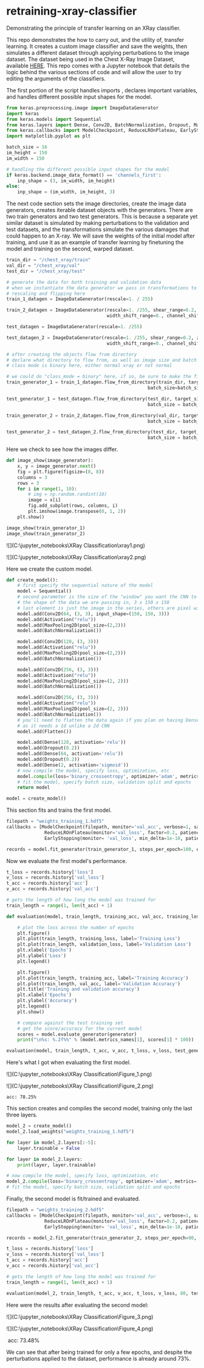 # retraining-xray-classifier
Demonstrating the principle of transfer learning on an XRay classifier.

This repo demonstrates the how to carry out, and the utility of, transfer learning. It creates a custom image classifier and save the weights, then simulates a different dataset through applying perturbations to the image dataset. The dataset being used in the Chest X-Ray Image Dataset, available [HERE](https://www.kaggle.com/paultimothymooney/chest-xray-pneumonia). This repo comes with a Jupyter notebook that details the logic behind the various sections of code and will allow the user to try editing the arguments of the classifiers.

The first portion of the script handles imports , declares important variables, and handles different possible input shapes for the model.

```Python
from keras.preprocessing.image import ImageDataGenerator
import keras
from keras.models import Sequential
from keras.layers import Dense, Conv2D, BatchNormalization, Dropout, MaxPooling2D, Flatten, Activation
from keras.callbacks import ModelCheckpoint, ReduceLROnPlateau, EarlyStopping
import matplotlib.pyplot as plt

batch_size = 16
im_height = 150
im_width = 150

# handling the different possible input shapes for the model
if keras.backend.image_data_format() == 'channels_first':
    inp_shape = (3, im_width, im_height)
else:
    inp_shape = (im_width, im_height, 3)
```

The next code section sets the image directories, create the image data generators, creates iterable dataset objects with the generators. There are two train generators and two test generators. This is because a separate yet similar dataset is simulated by making perturbations to the validation and test datasets, and the transformations simulate the various damages that could happen to an X-ray. We will save the weights of the initial model after training, and use it as an example of transfer learning by finetuning the model and training on the second, warped dataset.

```Python
train_dir = "/chest_xray/train"
val_dir = "/chest_xray/val"
test_dir = "/chest_xray/test"

# generate the data for both training and validation data
# when we instantiate the data generator we pass in transformations to use
# rescaling and flipping here
train_1_datagen = ImageDataGenerator(rescale=1. / 255)

train_2_datagen = ImageDataGenerator(rescale=1. /255, shear_range=0.2, zoom_range=0.2, horizontal_flip=True, rotation_range=30,
                                     width_shift_range=0., channel_shift_range=0.9, brightness_range=[0.5, 1.5])

test_datagen = ImageDataGenerator(rescale=1. /255)

test_datagen_2 = ImageDataGenerator(rescale=1. /255, shear_range=0.2, zoom_range=0.2, horizontal_flip=True, rotation_range=30,
                                     width_shift_range=0., channel_shift_range=0.9, brightness_range=[0.5, 1.5])

# after creating the objects flow from directory
# declare what directory to flow from, as well as image size and batch size
# class mode is binary here, either normal xray or not normal

# we could do "class_mode = binary" here, if so, be sure to make the final output 1 and not 2
train_generator_1 = train_1_datagen.flow_from_directory(train_dir, target_size=(im_width, im_height),
                                                    batch_size=batch_size)

test_generator_1 = test_datagen.flow_from_directory(test_dir, target_size=(im_width, im_height),
                                                    batch_size = batch_size)

train_generator_2 = train_2_datagen.flow_from_directory(val_dir, target_size=(im_width, im_height),
                                                    batch_size = batch_size)

test_generator_2 = test_datagen_2.flow_from_directory(test_dir, target_size=(im_width, im_height),
                                                    batch_size = batch_size)

```

Here we check to see how the images differ.

```Python
def image_show(image_generator):
    x, y = image_generator.next()
    fig = plt.figure(figsize=(8, 8))
    columns = 3
    rows = 3
    for i in range(1, 10):
        # img = np.random.randint(10)
        image = x[i]
        fig.add_subplot(rows, columns, i)
        plt.imshow(image.transpose(0, 1, 2))
    plt.show()

image_show(train_generator_1)
image_show(train_generator_2)
```

![](C:\jupyter_notebooks\XRay Classification\xray1.png)

![](C:\jupyter_notebooks\XRay Classification\xray2.png)

Here we create the custom model.

```Python
def create_model():
    # first specify the sequential nature of the model
    model = Sequential()
    # second parameter is the size of the "window" you want the CNN to use
    # the shape of the data we are passing in, 3 x 150 x 150
    # last element is just the image in the series, others are pixel widths
    model.add(Conv2D(64, (3, 3), input_shape=(150, 150, 3)))
    model.add(Activation("relu"))
    model.add(MaxPooling2D(pool_size=(2,2)))
    model.add(BatchNormalization())

    model.add(Conv2D(128, (3, 3)))
    model.add(Activation("relu"))
    model.add(MaxPooling2D(pool_size=(2,2)))
    model.add(BatchNormalization())

    model.add(Conv2D(256, (3, 3)))
    model.add(Activation("relu"))
    model.add(MaxPooling2D(pool_size=(2, 2)))
    model.add(BatchNormalization())

    model.add(Conv2D(256, (3, 3)))
    model.add(Activation("relu"))
    model.add(MaxPooling2D(pool_size=(2, 2)))
    model.add(BatchNormalization())
    # you'll need to flatten the data again if you plan on having Dense layers in the model,
    # as it needs a 1d unlike a 2d CNN
    model.add(Flatten())

    model.add(Dense(128, activation='relu'))
    model.add(Dropout(0.2))
    model.add(Dense(64, activation='relu'))
    model.add(Dropout(0.2))
    model.add(Dense(2, activation='sigmoid'))
    # now compile the model, specify loss, optimization, etc
    model.compile(loss='binary_crossentropy', optimizer='adam', metrics=['accuracy'])
    # fit the model, specify batch size, validation split and epochs
    return model

model = create_model()
```

This section fits and trains the first model.

```Python
filepath = "weights_training_1.hdf5"
callbacks = [ModelCheckpoint(filepath, monitor='val_acc', verbose=1, save_best_only=True, mode='max'),
              ReduceLROnPlateau(monitor='val_loss', factor=0.2, patience=3, verbose=1, mode='min', min_lr=0.00001),
              EarlyStopping(monitor= 'val_loss', min_delta=1e-10, patience=15, verbose=1, restore_best_weights=True)]

records = model.fit_generator(train_generator_1, steps_per_epoch=100, epochs=25, validation_data=test_generator_1, validation_steps=7, verbose=1, callbacks=callbacks)
```

Now we evaluate the first model's performance.

```Python
t_loss = records.history['loss']
v_loss = records.history['val_loss']
t_acc = records.history['acc']
v_acc = records.history['val_acc']

# gets the length of how long the model was trained for
train_length = range(1, len(t_acc) + 1)

def evaluation(model, train_length, training_acc, val_acc, training_loss, validation_loss, generator):

    # plot the loss across the number of epochs
    plt.figure()
    plt.plot(train_length, training_loss, label='Training Loss')
    plt.plot(train_length, validation_loss, label='Validation Loss')
    plt.xlabel('Epochs')
    plt.ylabel('Loss')
    plt.legend()

    plt.figure()
    plt.plot(train_length, training_acc, label='Training Accuracy')
    plt.plot(train_length, val_acc, label='Validation Accuracy')
    plt.title('Training and validation accuracy')
    plt.xlabel('Epochs')
    plt.ylabel('Accuracy')
    plt.legend()
    plt.show()

    # compare against the test training set
    # get the score/accuracy for the current model
    scores = model.evaluate_generator(generator)
    print("\n%s: %.2f%%" % (model.metrics_names[1], scores[1] * 100))

evaluation(model, train_length, t_acc, v_acc, t_loss, v_loss, test_generator_1)
```

Here's what I got when evaluating the first model.

![](C:\jupyter_notebooks\XRay Classification\Figure_1.png)

![](C:\jupyter_notebooks\XRay Classification\Figure_2.png)

```
acc: 78.25%
```

This section creates and compiles the second model, training only the last three layers.

```Python
model_2 = create_model()
model_2.load_weights("weights_training_1.hdf5")

for layer in model_2.layers[:-5]:
    layer.trainable = False

for layer in model_2.layers:
    print(layer, layer.trainable)

# now compile the model, specify loss, optimization, etc
model_2.compile(loss='binary_crossentropy', optimizer='adam', metrics=['accuracy'])
# fit the model, specify batch size, validation split and epochs
```

Finally, the second model is fit/trained and evaluated.

```Python
filepath = "weights_training_2.hdf5"
callbacks = [ModelCheckpoint(filepath, monitor='val_acc', verbose=1, save_best_only=True, mode='max'),
              ReduceLROnPlateau(monitor='val_loss', factor=0.2, patience=3, verbose=1, mode='min', min_lr=0.00001),
              EarlyStopping(monitor= 'val_loss', min_delta=1e-10, patience=15, verbose=1, restore_best_weights=True)]

records = model_2.fit_generator(train_generator_2, steps_per_epoch=90, epochs=20, validation_data=test_generator_2, validation_steps=7, verbose=1, callbacks=callbacks)

t_loss = records.history['loss']
v_loss = records.history['val_loss']
t_acc = records.history['acc']
v_acc = records.history['val_acc']

# gets the length of how long the model was trained for
train_length = range(1, len(t_acc) + 1)

evaluation(model_2, train_length, t_acc, v_acc, t_loss, v_loss, 80, test_generator_2)

```

Here were the results after evaluating the second model:

![](C:\jupyter_notebooks\XRay Classification\Figure_3.png)

![](C:\jupyter_notebooks\XRay Classification\Figure_4.png)

​	acc: 73.48%


We can see that after being trained for only a few epochs, and despite the perturbations applied to the dataset, performance is already around 73%.
